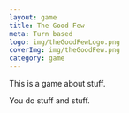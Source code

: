 ```yaml
---
layout: game
title: The Good Few
meta: Turn based
logo: img/theGoodFewLogo.png
coverImg: img/theGoodFew.png
category: game
---
```


This is a game about stuff.

You do stuff and stuff.
